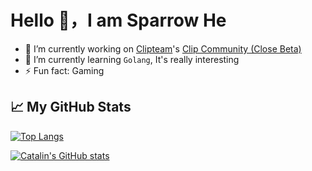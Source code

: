 # Hello 👋，I am Sparrow He

- 🔭 I’m currently working on [Clipteam](https://github.com/Clipteam)'s [Clip Community (Close Beta)](https://codingclip.com)
- 🌱 I’m currently learning `Golang`, It's really interesting
- ⚡ Fun fact: Gaming

## 📈 My GitHub Stats

[![Top Langs](https://github-readme-stats.vercel.app/api/top-langs/?username=SparrowHe&theme=gruvboxQ&hide=actionscript)](https://github.com/anuraghazra/github-readme-stats)

[![Catalin's GitHub stats](https://github-readme-stats.vercel.app/api?username=SparrowHe&theme=gruvbox&count_private=true)](https://github.com/anuraghazra/github-readme-stats)
